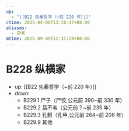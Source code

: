 ```yaml
---
up:
  - "[[B22 先秦哲学（~前 220 年）]]"
ctime: 2025-04-06T13:36:47+08:00
aliases:
  - 杂家
mtime: 2025-09-09T12:37:20+08:00
---
```


# B228 纵横家

- up: [[B22 先秦哲学（~前 220 年）]]
- down:	
	- B229.1 尸子（尸佼,公元前 390~前 330 年）
	- B229.2 吕不韦（公元前？~前 235 年）
	- B229.3 孔鲋（孔甲,公元前 264~前 208 年）
	- B229.9 其他
	
